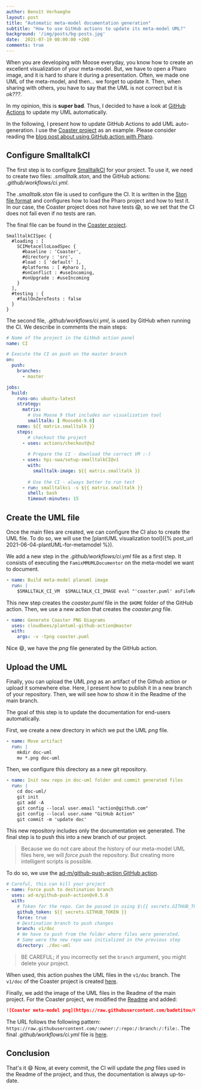 ```yaml
---
author: Benoît Verhaeghe
layout: post
title: "Automatic meta-model documentation generation"
subtitle: "How to use GitHub actions to update its meta-model UML?"
background: '/img/posts/bg-posts.jpg'
date:  2021-07-19 08:00:00 +200
comments: true
---
```


When you are developing with Moose everyday, you know how to create an excellent visualization of your meta-model.
But, we have to open a Pharo image, and it is hard to share it during a presentation.
Often, we made one UML of the meta-model, and then... we forget to update it.
Then, when sharing with others, you have to say that the UML is not correct but it is *ok???*.

In my opinion, this is **super bad**.
Thus, I decided to have a look at [GitHub Actions](https://fr.github.com/features/actions) to update my UML automatically.

In the following, I present how to update GitHub Actions to add UML auto-generation.
I use the [Coaster project](https://github.com/badetitou/CoastersCollector) as an example.
Please consider reading the [blog post about using GitHub action with Pharo](https://badetitou.github.io/misc/pharo/2020/11/30/Testing-pharo-with-github-actions/).

## Configure SmalltalkCI

The first step is to configure [SmalltalkCI](https://github.com/hpi-swa/smalltalkCI) for your project.
To use it, we need to create two files: *.smalltalk.ston*, and the GitHub actions: *.github/workflows/ci.yml*.

The *.smalltalk.ston* file is used to configure the CI.
It is written in the [Ston file format](https://ci.inria.fr/pharo-contribution/job/EnterprisePharoBook/lastSuccessfulBuild/artifact/book-result/STON/STON.html) and configures how to load the Pharo project and how to test it.
In our case, the Coaster project does not have tests :scream:, so we set that the CI does not fail even if no tests are ran.

The final file can be found in the [Coaster project](https://github.com/badetitou/CoastersCollector/blob/master/.smalltalk.ston).

```
SmalltalkCISpec {
  #loading : [
    SCIMetacelloLoadSpec {
      #baseline : 'Coaster',
      #directory : 'src',
      #load : [ 'default' ],
      #platforms : [ #pharo ],
      #onConflict : #useIncoming,
      #onUpgrade : #useIncoming
    }
  ],
  #testing : {
    #failOnZeroTests : false
  }
}
```

The second file, *.github/workflows/ci.yml*, is used by GitHub when running the CI.
We describe in comments the main steps:

```yml
# Name of the project in the GitHub action panel
name: CI

# Execute the CI on push on the master branch
on:
  push:
    branches: 
      - master

jobs:
  build:
    runs-on: ubuntu-latest
    strategy:
      matrix:
        # Use Moose 9 that includes our visualization tool
        smalltalk: [ Moose64-9.0]
    name: ${{ matrix.smalltalk }}
    steps:
        # checkout the project
      - uses: actions/checkout@v2
      
        # Prepare the CI - download the correct VM :-) 
      - uses: hpi-swa/setup-smalltalkCI@v1
        with:
          smalltalk-image: ${{ matrix.smalltalk }}
      
        # Use the CI - always better to run test
      - run: smalltalkci -s ${{ matrix.smalltalk }}
        shell: bash
        timeout-minutes: 15
```

## Create the UML file

Once the main files are created, we can configure the CI also to create the UML file.
To do so, we will use the [plantUML visualization tool]({% post_url 2021-06-04-plantUML-for-metamodel %}).

We add a new step in the *.github/workflows/ci.yml* file as a first step.
It consists of executing the `FamixMMUMLDocumentor` on the meta-model we want to document.

```yml
- name: Build meta-model planuml image
  run: |
    $SMALLTALK_CI_VM  $SMALLTALK_CI_IMAGE eval "'coaster.puml' asFileReference writeStreamDo: [ :stream | stream nextPutAll:  (FamixMMUMLDocumentor new model: CCModel; beWithStub; generatePlantUMLModel)]."
```

This new step creates the *coaster.puml* file in the `$HOME` folder of the GitHub action.
Then, we use a new action that creates the *coaster.png* file.

```yml
- name: Generate Coaster PNG Diagrams
  uses: cloudbees/plantuml-github-action@master
  with:
    args: -v -tpng coaster.puml
```

Nice :smile:, we have the *png* file generated by the GitHub action.

## Upload the UML

Finally, you can upload the UML *png* as an artifact of the Github action or upload it somewhere else.
Here, I present how to publish it in a new branch of your repository.
Then, we will see how to show it in the Readme of the main branch.

The goal of this step is to update the documentation for end-users automatically.

First, we create a new directory in which we put the UML *png* file.

```yml
- name: Move artifact
  run: |
    mkdir doc-uml
    mv *.png doc-uml
```

Then, we configure this directory as a new git repository.

```yml
- name: Init new repo in doc-uml folder and commit generated files
  run: |
    cd doc-uml/
    git init
    git add -A
    git config --local user.email "action@github.com"
    git config --local user.name "GitHub Action"
    git commit -m 'update doc'
```

This new repository includes only the documentation we generated.
The final step is to push this into a new branch of our project.

> Because we do not care about the history of our meta-model UML files here, we will *force push* the repository.
> But creating more intelligent scripts is possible.

To do so, we use the [ad-m/github-push-action GitHub action](https://github.com/ad-m/github-push-action).

```yml
# Careful, this can kill your project
- name: Force push to destination branch
  uses: ad-m/github-push-action@v0.5.0
  with:
    # Token for the repo. Can be passed in using $\{{ secrets.GITHUB_TOKEN }}
    github_token: ${{ secrets.GITHUB_TOKEN }}
    force: true
    # Destination branch to push changes
    branch: v1/doc
    # We have to push from the folder where files were generated.
    # Same were the new repo was initialized in the previous step
    directory: ./doc-uml
```

> BE CAREFUL; if you incorrectly set the `branch` argument, you might delete your project.

When used, this action pushes the UML files in the `v1/doc` branch.
The `v1/doc` of the Coaster project is created [here](https://github.com/badetitou/CoastersCollector/tree/v1/doc).

Finally, we add the image of the UML files in the Readme of the main project.
For the Coaster project, we modified the [Readme](https://github.com/badetitou/CoastersCollector/blob/master/README.md) and added:

```md
![Coaster meta-model png](https://raw.githubusercontent.com/badetitou/CoastersCollector/v1/doc/coaster.png)
```

The URL follows the following pattern: `https://raw.githubusercontent.com/:owner:/:repo:/:branch:/:file:`.
The final *.github/workflows/ci.yml* file is [here](https://github.com/badetitou/CoastersCollector/blob/master/.github/workflows/ci.yml).

## Conclusion

That's it :smile:
Now, at every commit, the CI will update the *png* files used in the Readme of the project, and thus, the documentation is always up-to-date.
